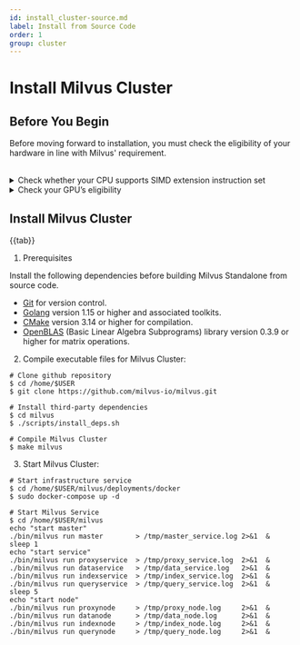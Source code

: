 ```yaml
---
id: install_cluster-source.md
label: Install from Source Code
order: 1
group: cluster
---
```


# Install Milvus Cluster

## Before You Begin

Before moving forward to installation, you must check the eligibility of your hardware in line with Milvus' requirement.

<br/>

<details><summary>Check whether your CPU supports SIMD extension instruction set</summary>

{{fragments/cpu_support.md}}
</details>

<details><summary>Check your GPU’s eligibility</summary>
Milvus Cluster supports GPU acceleration on floating vectors. 
{{fragments/gpu_support.md}}
</details>

## Install Milvus Cluster

{{tab}}

1. Prerequisites

Install the following dependencies before building Milvus Standalone from source code.

- [Git](https://git-scm.com/book/en/v2/Getting-Started-Installing-Git) for version control.
- [Golang](https://golang.org/doc/install) version 1.15 or higher and associated toolkits.
- [CMake](https://cmake.org/install/) version 3.14 or higher for compilation.
- [OpenBLAS](https://github.com/xianyi/OpenBLAS/wiki/Installation-Guide) (Basic Linear Algebra Subprograms) library version 0.3.9 or higher for matrix operations.

2. Compile executable files for Milvus Cluster:

```
# Clone github repository
$ cd /home/$USER
$ git clone https://github.com/milvus-io/milvus.git

# Install third-party dependencies
$ cd milvus
$ ./scripts/install_deps.sh

# Compile Milvus Cluster
$ make milvus
```

3. Start Milvus Cluster:
```
# Start infrastructure service
$ cd /home/$USER/milvus/deployments/docker
$ sudo docker-compose up -d

# Start Milvus Service
$ cd /home/$USER/milvus
echo "start master"
./bin/milvus run master        > /tmp/master_service.log 2>&1  &
sleep 1
echo "start service"
./bin/milvus run proxyservice  > /tmp/proxy_service.log  2>&1  &
./bin/milvus run dataservice   > /tmp/data_service.log   2>&1  &
./bin/milvus run indexservice  > /tmp/index_service.log  2>&1  &
./bin/milvus run queryservice  > /tmp/query_service.log  2>&1  &
sleep 5
echo "start node"
./bin/milvus run proxynode     > /tmp/proxy_node.log     2>&1  &
./bin/milvus run datanode      > /tmp/data_node.log      2>&1  &
./bin/milvus run indexnode     > /tmp/index_node.log     2>&1  &
./bin/milvus run querynode     > /tmp/query_node.log     2>&1  &
```
